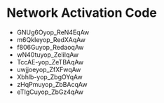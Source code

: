 # Network Activation Code
* GNUg6Oyop_ReN4EqAw
* m6QkIeyop_RedXAqAw
* f806Guyop_RedaoqAw
* wN40tuyop_ZeliIqAw
* TccAE-yop_ZeTBAqAw
* uwjjoeyop_ZfXFwqAw
* Xbhlb-yop_ZbgOYqAw
* zHqPmuyop_ZbBAcqAw
* eTIgCuyop_ZbGz4qAw